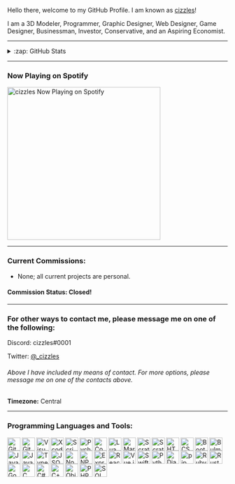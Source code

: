 Hello there, welcome to my GitHub Profile. I am known as [cizzles](https://github.com/cizzles)!

I am a 3D Modeler, Programmer, Graphic Designer, Web Designer, Game Designer, Businessman, Investor, Conservative, and an Aspiring Economist.

---

<details>
  <summary>:zap: GitHub Stats</summary>

  <img align="left" alt="cizzles GitHub Statistics" src="https://github-readme-stats.codestackr.vercel.app/api?username=cizzles&show_icons=true&hide_border=true" />

</details>

---

### Now Playing on Spotify

[<img src="https://now-playing-codestackr.vercel.app/api/spotify-playing" alt="cizzles Now Playing on Spotify" width="350" />](https://open.spotify.com/user/apaig6ltu8b8w8ybkg8xa4n66)

---

### Current Commissions:
* None; all current projects are personal.
#### Commission Status: Closed!

---

### For other ways to contact me, please message me on one of the following:

Discord: cizzles#0001

Twitter: [@_cizzles](https://twitter.com/_cizzles)

###### Above I have included my means of contact. For more options, please message me on one of the contacts above.

**Timezone:** Central

---

### Programming Languages and Tools:

<img align="left" alt="Git" width="30px" src="https://upload.wikimedia.org/wikipedia/commons/e/e0/Git-logo.svg" />

<img align="left" alt="GitHub" width="30px" src="https://upload.wikimedia.org/wikipedia/commons/9/95/Font_Awesome_5_brands_github.svg" />

<img align="left" alt="Visual Studio Code" width="30px" src="https://upload.wikimedia.org/wikipedia/commons/9/9a/Visual_Studio_Code_1.35_icon.svg" />

<img align="left" alt="Xcode" width="30px" src="https://upload.wikimedia.org/wikipedia/en/0/0c/Xcode_icon.png" />

<img align="left" alt="Scrimba" width="30px" src="https://pbs.twimg.com/profile_images/1253010606694764545/AbGuRWXf.jpg" />

<img align="left" alt="Pycharm" width="30px" src="https://upload.wikimedia.org/wikipedia/commons/a/a1/PyCharm_Logo.svg" />

<img align="left" alt="Code.org" width="30px" src="https://upload.wikimedia.org/wikipedia/commons/f/f4/Code.org_logo.svg" />

<img align="left" alt="Lua" width="30px" src="https://www.lua.org/images/luaa.gif" />

<img align="left" alt="Markdown" width="30px" src="https://upload.wikimedia.org/wikipedia/commons/4/48/Markdown-mark.svg" />

<img align="left" alt="Scratch" width="30px" src="https://i.vimeocdn.com/video/436649156.webp?mw=1200&mh=777&q=70" />

<img align="left" alt="Scratch Jr" width="30px" src="https://play-lh.googleusercontent.com/Yi07pS-SF3w_ENRrdOvczzesQDmAAch_Kqt8pT8iYgVQ4vnLNb1Sqd2IIe4KIvTeKO0" />

<img align="left" alt="HTML" width="30px" src="https://upload.wikimedia.org/wikipedia/commons/6/61/HTML5_logo_and_wordmark.svg" />

<img align="left" alt="CSS" width="30px" src="https://upload.wikimedia.org/wikipedia/commons/d/d5/CSS3_logo_and_wordmark.svg" />

<img align="left" alt="Bootstrap" width="30px" src="https://upload.wikimedia.org/wikipedia/commons/b/b2/Bootstrap_logo.svg" />

<img align="left" alt="Bulma.io" width="30px" src="https://bulma.io/images/bulma-banner.png" />

<img align="left" alt="Java" width="30px" src="https://upload.wikimedia.org/wikipedia/en/3/30/Java_programming_language_logo.svg" />

<img align="left" alt="JavaScript" width="30px" src="https://upload.wikimedia.org/wikipedia/commons/9/99/Unofficial_JavaScript_logo_2.svg" />

<img align="left" alt="TypeScript" width="30px" src="https://upload.wikimedia.org/wikipedia/commons/4/4c/Typescript_logo_2020.svg" />

<img align="left" alt="JSON" width="30px" src="https://upload.wikimedia.org/wikipedia/commons/c/c9/JSON_vector_logo.svg" />

<img align="left" alt="Node.js" width="30px" src="https://upload.wikimedia.org/wikipedia/commons/d/d9/Node.js_logo.svg" />

<img align="left" alt="NPM.js" width="30px" src="https://upload.wikimedia.org/wikipedia/commons/d/db/Npm-logo.svg" />

<img align="left" alt="Express.js" width="30px" src="https://upload.wikimedia.org/wikipedia/commons/6/64/Expressjs.png" />

<img align="left" alt="React.js" width="30px" src="https://upload.wikimedia.org/wikipedia/commons/a/a7/React-icon.svg" />

<img align="left" alt="Vue.js" width="30px" src="https://upload.wikimedia.org/wikipedia/commons/9/95/Vue.js_Logo_2.svg" />

<img align="left" alt="Swift" width="30px" src="https://developer.apple.com/swift/images/swift-og.png" />

<img align="left" alt="Python" width="30px" src="https://upload.wikimedia.org/wikipedia/commons/f/f8/Python_logo_and_wordmark.svg" />

<img align="left" alt="Django" width="30px" src="https://upload.wikimedia.org/wikipedia/commons/7/75/Django_logo.svg" />

<img align="left" alt="pip" width="30px" src="https://thepip.com/wp-content/uploads/2016/01/Pip_RGB.png" />

<img align="left" alt="Ruby" width="30px" src="https://www.lua.org/images/luaa.gif" />

<img align="left" alt="Rust" width="30px" src="https://www.lua.org/images/luaa.gif" />

<img align="left" alt="Go" width="30px" src="https://www.lua.org/images/luaa.gif" />

<img align="left" alt="C" width="30px" src="https://www.lua.org/images/luaa.gif" />

<img align="left" alt="C#" width="30px" src="https://www.lua.org/images/luaa.gif" />

<img align="left" alt="C++" width="30px" src="https://www.lua.org/images/luaa.gif" />

<img align="left" alt="Objective C" width="30px" src="https://www.lua.org/images/luaa.gif" />

<img align="left" alt="PHP" width="30px" src="https://www.lua.org/images/luaa.gif" />

<img align="left" alt="SQL" width="30px" src="https://www.lua.org/images/luaa.gif" />
